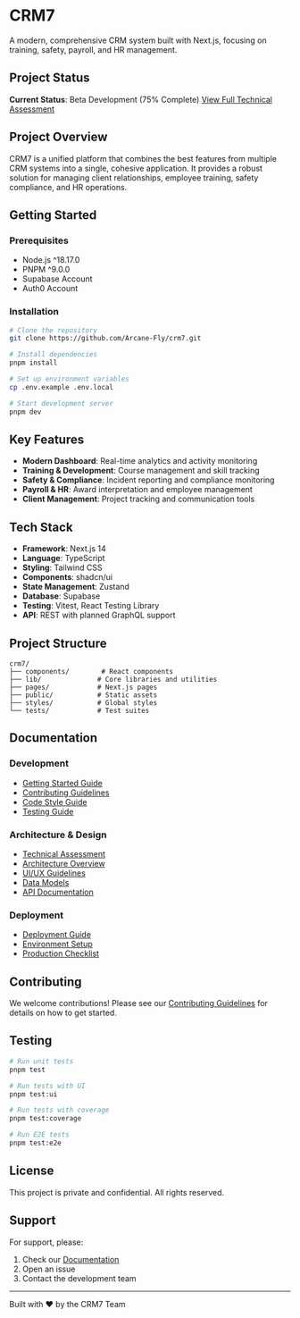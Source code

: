 # CRM7

A modern, comprehensive CRM system built with Next.js, focusing on training, safety, payroll, and HR management.

## Project Status

**Current Status**: Beta Development (75% Complete)
[View Full Technical Assessment](docs/TECHNICAL_ASSESSMENT.md)

## Project Overview

CRM7 is a unified platform that combines the best features from multiple CRM systems into a single, cohesive application. It provides a robust solution for managing client relationships, employee training, safety compliance, and HR operations.

## Getting Started

### Prerequisites

- Node.js ^18.17.0
- PNPM ^9.0.0
- Supabase Account
- Auth0 Account

### Installation

```bash
# Clone the repository
git clone https://github.com/Arcane-Fly/crm7.git

# Install dependencies
pnpm install

# Set up environment variables
cp .env.example .env.local

# Start development server
pnpm dev
```

## Key Features

- **Modern Dashboard**: Real-time analytics and activity monitoring
- **Training & Development**: Course management and skill tracking
- **Safety & Compliance**: Incident reporting and compliance monitoring
- **Payroll & HR**: Award interpretation and employee management
- **Client Management**: Project tracking and communication tools

## Tech Stack

- **Framework**: Next.js 14
- **Language**: TypeScript
- **Styling**: Tailwind CSS
- **Components**: shadcn/ui
- **State Management**: Zustand
- **Database**: Supabase
- **Testing**: Vitest, React Testing Library
- **API**: REST with planned GraphQL support

## Project Structure

```
crm7/
├── components/        # React components
├── lib/              # Core libraries and utilities
├── pages/            # Next.js pages
├── public/           # Static assets
├── styles/           # Global styles
└── tests/            # Test suites
```

## Documentation

### Development

- [Getting Started Guide](docs/GETTING_STARTED.md)
- [Contributing Guidelines](docs/CONTRIBUTING.md)
- [Code Style Guide](docs/CODE_STYLE.md)
- [Testing Guide](docs/TESTING.md)

### Architecture & Design

- [Technical Assessment](docs/TECHNICAL_ASSESSMENT.md)
- [Architecture Overview](docs/ARCHITECTURE.md)
- [UI/UX Guidelines](docs/UI_UX_GUIDELINES.md)
- [Data Models](docs/DATA_MODELS.md)
- [API Documentation](docs/API.md)

### Deployment

- [Deployment Guide](docs/DEPLOYMENT.md)
- [Environment Setup](docs/ENVIRONMENT.md)
- [Production Checklist](docs/PRODUCTION_CHECKLIST.md)

## Contributing

We welcome contributions! Please see our [Contributing Guidelines](docs/CONTRIBUTING.md) for details on how to get started.

## Testing

```bash
# Run unit tests
pnpm test

# Run tests with UI
pnpm test:ui

# Run tests with coverage
pnpm test:coverage

# Run E2E tests
pnpm test:e2e
```

## License

This project is private and confidential. All rights reserved.

## Support

For support, please:

1. Check our [Documentation](docs/)
2. Open an issue
3. Contact the development team

---

Built with ❤️ by the CRM7 Team
